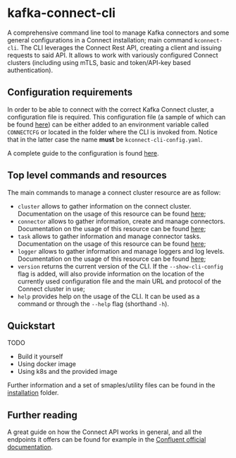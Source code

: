 # kafka-connect-cli

A comprehensive command line tool to manage Kafka connectors and some general configurations in a Connect installation; main command `kconnect-cli`. The CLI leverages the Connect Rest API, creating a client and issuing requests to said API. It allows to work with variously configured Connect clusters (including using mTLS, basic and token/API-key based authentication). 

## Configuration requirements

In order to be able to connect with the correct Kafka Connect cluster, a configuration file is required. This configuration file (a sample of which can be found [here](/samples/kconnect-cli-config.yaml.tmpl)) can be either added to an environment variable called `CONNECTCFG` or located in the folder where the CLI is invoked from. Notice that in the latter case the name **must** be `kconnect-cli-config.yaml`.

A complete guide to the configuration is found [here](/docs/CONFIGURATION.md).

## Top level commands and resources

The main commands to manage a connect cluster resource are as follow:

* `cluster` allows to gather information on the connect cluster. Documentation on the usage of this resource can be found [here](/docs/CLUSTER.md);
* `connector` allows to gather information, create and manage connectors. Documentation on the usage of this resource can be found [here](/docs/CONNECTOR.md);
* `task` allows to gather information and manage connector tasks. Documentation on the usage of this resource can be found [here](/docs/TASK.md);
* `logger` allows to gather information and manage loggers and log levels. Documentation on the usage of this resource can be found [here](/docs/LOGGER.md);
* `version` returns the current version of the CLI. If the `--show-cli-config` flag is added, will also provide information on the location of the currently used configuration file and the main URL and protocol of the Connect cluster in use;
* `help` provides help on the usage of the CLI. It can be used as a command or through the `--help` flag (shorthand `-h`).

## Quickstart

TODO

* Build it yourself
* Using docker image
* Using k8s and the provided image

Further information and a set of smaples/utility files can be found in the [installation](/docs/INSTALLATION-GUIDE.md) folder.

## Further reading

A great guide on how the Connect API works in general, and all the endpoints it offers can be found for example in the [Confluent official documentation](https://docs.confluent.io/platform/current/connect/references/restapi.html).